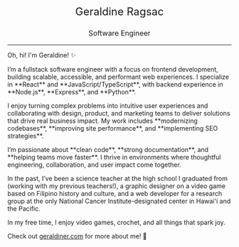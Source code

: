 <p style="font-size: 24px !important; text-align: center !important;">Geraldine Ragsac</p>
<p style="font-size: 16px !important; text-align: center !important;">Software Engineer</p>

<hr />
<p>Oh, hi! I'm Geraldine! ✨</p>

<p>I’m a fullstack software engineer with a focus on frontend development, building scalable, accessible, and performant web experiences. I specialize in **React** and **JavaScript/TypeScript**, with backend experience in **Node.js**, **Express**, and **Python**.</p>

<p>I enjoy turning complex problems into intuitive user experiences and collaborating with design, product, and marketing teams to deliver solutions that drive real business impact. My work includes **modernizing codebases**, **improving site performance**, and **implementing SEO strategies**.</p>

<p>I’m passionate about **clean code**, **strong documentation**, and **helping teams move faster**. I thrive in environments where thoughtful engineering, collaboration, and user impact come together.</p>

<p>In the past, I’ve been a science teacher at the high school I graduated from (working with my previous teachers!), a graphic designer on a video game based on Filipino history and culture, and a web developer for a research group at the only National Cancer Institute-designated center in Hawai'i and the Pacific.</p>

<p>In my free time, I enjoy video games, crochet, and all things that spark joy.</p>

<p>Check out <a href="https://geraldiner.com" target="_blank" rel="noopener noreferrer">geraldiner.com</a> for more about me! 💖</p>
